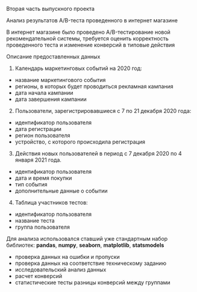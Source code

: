 Вторая часть выпускного проекта

Анализ результатов A/B-теста проведенного в интернет магазине

В интернет магазине было проведено A/B-тестирование новой рекомендательной системы, требуется оценить корректность проведенного теста и изменение конверсий в типовые действия

Описание предоставленных данных

1. Календарь маркетинговых событий на 2020 год:

+ название маркетингового события
+ регионы, в которых будет проводиться рекламная кампания
+ дата начала кампании
+ дата завершения кампании

2. Пользователи, зарегистрировавшиеся с 7 по 21 декабря 2020 года:

+ идентификатор пользователя
+ дата регистрации
+ регион пользователя
+ устройство, с которого происходила регистрация

3. Действия новых пользователей в период с 7 декабря 2020 по 4 января 2021 года.

+ идентификатор пользователя
+ дата и время покупки
+ тип события
+ дополнительные данные о событии

4. Таблица участников тестов:

+ идентификатор пользователя
+ название теста
+ группа пользователя

Для анализа использовался ставший уже стандартным набор библиотек: **pandas**, **numpy**, **seaborn**, **matplotlib**, **statsmodels**
+ проверка данных на ошибки и пропуски
+ проверка данных на соответствие техническому заданию
+ исследовательский анализ данных
+ расчет конверсий
+ статистические тесты разницы конверсий между группами
